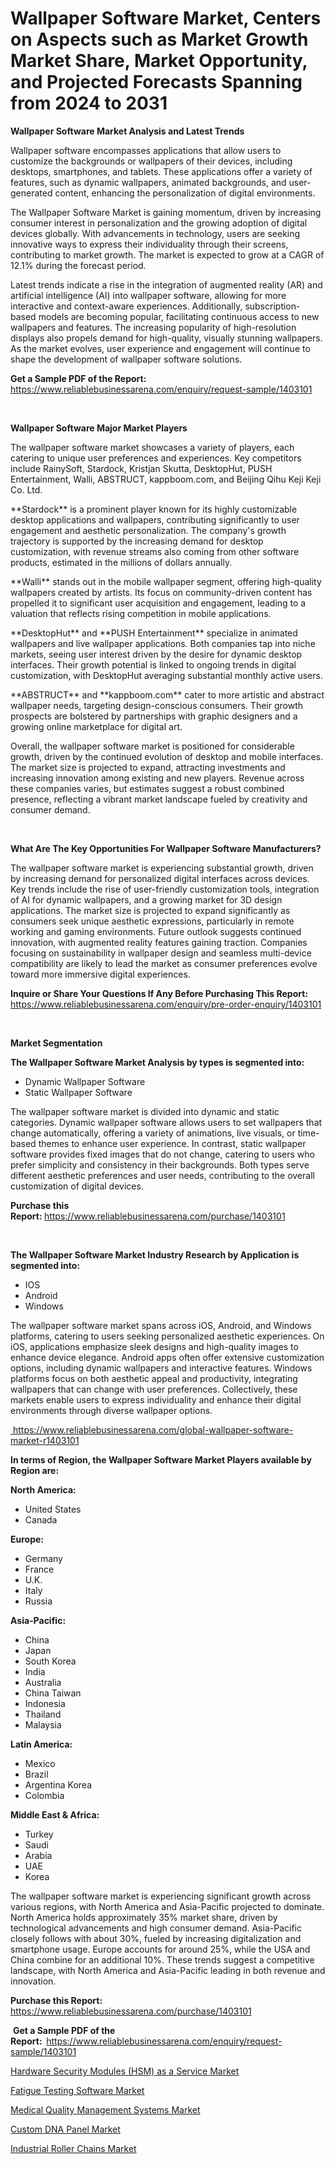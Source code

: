 <p><h1>Wallpaper Software Market, Centers on Aspects such as Market Growth Market Share, Market Opportunity, and Projected Forecasts Spanning from 2024 to 2031</h1></p><p><strong>Wallpaper Software Market Analysis and Latest Trends</strong></p>
<p><p>Wallpaper software encompasses applications that allow users to customize the backgrounds or wallpapers of their devices, including desktops, smartphones, and tablets. These applications offer a variety of features, such as dynamic wallpapers, animated backgrounds, and user-generated content, enhancing the personalization of digital environments. </p><p>The Wallpaper Software Market is gaining momentum, driven by increasing consumer interest in personalization and the growing adoption of digital devices globally. With advancements in technology, users are seeking innovative ways to express their individuality through their screens, contributing to market growth. The market is expected to grow at a CAGR of 12.1% during the forecast period. </p><p>Latest trends indicate a rise in the integration of augmented reality (AR) and artificial intelligence (AI) into wallpaper software, allowing for more interactive and context-aware experiences. Additionally, subscription-based models are becoming popular, facilitating continuous access to new wallpapers and features. The increasing popularity of high-resolution displays also propels demand for high-quality, visually stunning wallpapers. As the market evolves, user experience and engagement will continue to shape the development of wallpaper software solutions.</p></p>
<p><strong>Get a Sample PDF of the Report:&nbsp;</strong> <a href="https://www.reliablebusinessarena.com/enquiry/request-sample/1403101?utm_campaign=1596&utm_medium=2&utm_source=Github&utm_content=ia&utm_term=23102024&utm_id=wallpaper-software">https://www.reliablebusinessarena.com/enquiry/request-sample/1403101</a></p>
<p>&nbsp;</p>
<p><strong>Wallpaper Software Major Market Players</strong></p>
<p><p>The wallpaper software market showcases a variety of players, each catering to unique user preferences and experiences. Key competitors include RainySoft, Stardock, Kristjan Skutta, DesktopHut, PUSH Entertainment, Walli, ABSTRUCT, kappboom.com, and Beijing Qihu Keji Keji Co. Ltd.</p><p>**Stardock** is a prominent player known for its highly customizable desktop applications and wallpapers, contributing significantly to user engagement and aesthetic personalization. The company's growth trajectory is supported by the increasing demand for desktop customization, with revenue streams also coming from other software products, estimated in the millions of dollars annually.</p><p>**Walli** stands out in the mobile wallpaper segment, offering high-quality wallpapers created by artists. Its focus on community-driven content has propelled it to significant user acquisition and engagement, leading to a valuation that reflects rising competition in mobile applications.</p><p>**DesktopHut** and **PUSH Entertainment** specialize in animated wallpapers and live wallpaper applications. Both companies tap into niche markets, seeing user interest driven by the desire for dynamic desktop interfaces. Their growth potential is linked to ongoing trends in digital customization, with DesktopHut averaging substantial monthly active users.</p><p>**ABSTRUCT** and **kappboom.com** cater to more artistic and abstract wallpaper needs, targeting design-conscious consumers. Their growth prospects are bolstered by partnerships with graphic designers and a growing online marketplace for digital art.</p><p>Overall, the wallpaper software market is positioned for considerable growth, driven by the continued evolution of desktop and mobile interfaces. The market size is projected to expand, attracting investments and increasing innovation among existing and new players. Revenue across these companies varies, but estimates suggest a robust combined presence, reflecting a vibrant market landscape fueled by creativity and consumer demand.</p></p>
<p>&nbsp;</p>
<p><strong>What Are The Key Opportunities For Wallpaper Software Manufacturers?</strong></p>
<p><p>The wallpaper software market is experiencing substantial growth, driven by increasing demand for personalized digital interfaces across devices. Key trends include the rise of user-friendly customization tools, integration of AI for dynamic wallpapers, and a growing market for 3D design applications. The market size is projected to expand significantly as consumers seek unique aesthetic expressions, particularly in remote working and gaming environments. Future outlook suggests continued innovation, with augmented reality features gaining traction. Companies focusing on sustainability in wallpaper design and seamless multi-device compatibility are likely to lead the market as consumer preferences evolve toward more immersive digital experiences.</p></p>
<p><strong>Inquire or Share Your Questions If Any Before Purchasing This Report:</strong> <a href="https://www.reliablebusinessarena.com/enquiry/pre-order-enquiry/1403101?utm_campaign=1596&utm_medium=2&utm_source=Github&utm_content=ia&utm_term=23102024&utm_id=wallpaper-software">https://www.reliablebusinessarena.com/enquiry/pre-order-enquiry/1403101</a></p>
<p>&nbsp;</p>
<p><strong>Market Segmentation</strong></p>
<p><strong>The Wallpaper Software Market Analysis by types is segmented into:</strong></p>
<p><ul><li>Dynamic Wallpaper Software</li><li>Static Wallpaper Software</li></ul></p>
<p><p>The wallpaper software market is divided into dynamic and static categories. Dynamic wallpaper software allows users to set wallpapers that change automatically, offering a variety of animations, live visuals, or time-based themes to enhance user experience. In contrast, static wallpaper software provides fixed images that do not change, catering to users who prefer simplicity and consistency in their backgrounds. Both types serve different aesthetic preferences and user needs, contributing to the overall customization of digital devices.</p></p>
<p><strong>Purchase this Report:&nbsp;</strong><a href="https://www.reliablebusinessarena.com/purchase/1403101?utm_campaign=1596&utm_medium=2&utm_source=Github&utm_content=ia&utm_term=23102024&utm_id=wallpaper-software">https://www.reliablebusinessarena.com/purchase/1403101</a></p>
<p>&nbsp;</p>
<p><strong>The Wallpaper Software Market Industry Research by Application is segmented into:</strong></p>
<p><ul><li>IOS</li><li>Android</li><li>Windows</li></ul></p>
<p><p>The wallpaper software market spans across iOS, Android, and Windows platforms, catering to users seeking personalized aesthetic experiences. On iOS, applications emphasize sleek designs and high-quality images to enhance device elegance. Android apps often offer extensive customization options, including dynamic wallpapers and interactive features. Windows platforms focus on both aesthetic appeal and productivity, integrating wallpapers that can change with user preferences. Collectively, these markets enable users to express individuality and enhance their digital environments through diverse wallpaper options.</p></p>
<p><a href="https://www.reliablebusinessarena.com/global-wallpaper-software-market-r1403101?utm_campaign=1596&utm_medium=2&utm_source=Github&utm_content=ia&utm_term=23102024&utm_id=wallpaper-software">&nbsp;https://www.reliablebusinessarena.com/global-wallpaper-software-market-r1403101</a></p>
<p><strong>In terms of Region, the Wallpaper Software Market Players available by Region are:</strong></p>
<p>
    <p> <strong> North America: </strong>
        <ul>
            <li>United States</li>
            <li>Canada</li>
        </ul>
        </p> 
    <p> <strong> Europe: </strong>
        <ul>
            <li>Germany</li>
            <li>France</li>
            <li>U.K.</li>
            <li>Italy</li>
            <li>Russia</li>
        </ul>
        </p> 
    <p> <strong> Asia-Pacific: </strong>
        <ul>
            <li>China</li>
            <li>Japan</li>
            <li>South Korea</li>
            <li>India</li>
            <li>Australia</li>
            <li>China Taiwan</li>
            <li>Indonesia</li>
            <li>Thailand</li>
            <li>Malaysia</li>
        </ul>
        </p> 
    <p> <strong> Latin America: </strong>
        <ul>
            <li>Mexico</li>
            <li>Brazil</li>
            <li>Argentina Korea</li>
            <li>Colombia</li>
        </ul>
        </p> 
    <p> <strong> Middle East & Africa: </strong>
        <ul>
            <li>Turkey</li>
            <li>Saudi</li>
            <li>Arabia</li>
            <li>UAE</li>
            <li>Korea</li>
        </ul>
    </p>
    </p>
<p><p>The wallpaper software market is experiencing significant growth across various regions, with North America and Asia-Pacific projected to dominate. North America holds approximately 35% market share, driven by technological advancements and high consumer demand. Asia-Pacific closely follows with about 30%, fueled by increasing digitalization and smartphone usage. Europe accounts for around 25%, while the USA and China combine for an additional 10%. These trends suggest a competitive landscape, with North America and Asia-Pacific leading in both revenue and innovation.</p></p>
<p><strong>Purchase this Report: </strong><a href="https://www.reliablebusinessarena.com/purchase/1403101?utm_campaign=1596&utm_medium=2&utm_source=Github&utm_content=ia&utm_term=23102024&utm_id=wallpaper-software">https://www.reliablebusinessarena.com/purchase/1403101</a></p>
<p>&nbsp;<strong>Get a Sample PDF of the Report:&nbsp;&nbsp;</strong><a href="https://www.reliablebusinessarena.com/enquiry/request-sample/1403101?utm_campaign=1596&utm_medium=2&utm_source=Github&utm_content=ia&utm_term=23102024&utm_id=wallpaper-software">https://www.reliablebusinessarena.com/enquiry/request-sample/1403101</a></p>
<p><strong></strong></p>
<p><p><a href="https://www.linkedin.com/pulse/emerging-technologies-reshaping-hardware-security-modules-fntwf?utm_campaign=1596&utm_medium=2&utm_source=Github&utm_content=ia&utm_term=23102024&utm_id=wallpaper-software">Hardware Security Modules (HSM) as a Service Market</a></p><p><a href="https://www.linkedin.com/pulse/fatigue-testing-software-market-trends-strategic-insights-c0jtf?utm_campaign=1596&utm_medium=2&utm_source=Github&utm_content=ia&utm_term=23102024&utm_id=wallpaper-software">Fatigue Testing Software Market</a></p><p><a href="https://www.linkedin.com/pulse/in-depth-analysis-global-medical-quality-management-systems-ix4ef?utm_campaign=1596&utm_medium=2&utm_source=Github&utm_content=ia&utm_term=23102024&utm_id=wallpaper-software">Medical Quality Management Systems Market</a></p><p><a href="https://github.com/KamrulHadi87/Market-Research-Report-List-1/blob/main/custom-dna-panel-market.md?utm_campaign=1596&utm_medium=2&utm_source=Github&utm_content=ia&utm_term=23102024&utm_id=wallpaper-software">Custom DNA Panel Market</a></p><p><a href="https://issuu.com/reportprime-2/docs/industrial-roller-chains-market-siz_dd39356e93700d?utm_campaign=1596&utm_medium=2&utm_source=Github&utm_content=ia&utm_term=23102024&utm_id=wallpaper-software">Industrial Roller Chains Market</a></p></p>